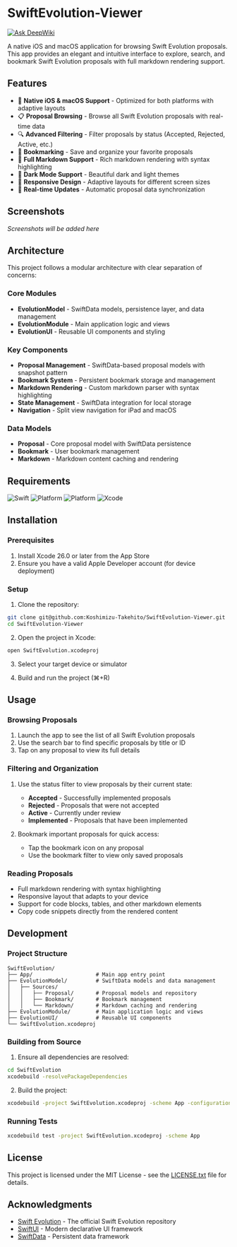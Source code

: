 # SwiftEvolution-Viewer 

[![Ask DeepWiki](https://deepwiki.com/badge.svg)](https://deepwiki.com/Koshimizu-Takehito/SwiftEvolution-Viewer)

A native iOS and macOS application for browsing Swift Evolution proposals. This app provides an elegant and intuitive interface to explore, search, and bookmark Swift Evolution proposals with full markdown rendering support.

## Features

- 📱 **Native iOS & macOS Support** - Optimized for both platforms with adaptive layouts
- 📋 **Proposal Browsing** - Browse all Swift Evolution proposals with real-time data
- 🔍 **Advanced Filtering** - Filter proposals by status (Accepted, Rejected, Active, etc.)
- 🔖 **Bookmarking** - Save and organize your favorite proposals
- 📖 **Full Markdown Support** - Rich markdown rendering with syntax highlighting
- 🌙 **Dark Mode Support** - Beautiful dark and light themes
- 📱 **Responsive Design** - Adaptive layouts for different screen sizes
- 🔄 **Real-time Updates** - Automatic proposal data synchronization

## Screenshots

*Screenshots will be added here*

## Architecture

This project follows a modular architecture with clear separation of concerns:

### Core Modules

- **EvolutionModel** - SwiftData models, persistence layer, and data management
- **EvolutionModule** - Main application logic and views
- **EvolutionUI** - Reusable UI components and styling

### Key Components

- **Proposal Management** - SwiftData-based proposal models with snapshot pattern
- **Bookmark System** - Persistent bookmark storage and management
- **Markdown Rendering** - Custom markdown parser with syntax highlighting
- **State Management** - SwiftData integration for local storage
- **Navigation** - Split view navigation for iPad and macOS

### Data Models

- **Proposal** - Core proposal model with SwiftData persistence
- **Bookmark** - User bookmark management
- **Markdown** - Markdown content caching and rendering

## Requirements

![Swift](https://img.shields.io/badge/swift-6.2-orange.svg)
![Platform](https://img.shields.io/badge/iOS-26.0+-blue.svg)
![Platform](https://img.shields.io/badge/macOS-15.0+-blue.svg)
![Xcode](https://img.shields.io/badge/xcode-26.0+-magenta.svg)

## Installation

### Prerequisites

1. Install Xcode 26.0 or later from the App Store
2. Ensure you have a valid Apple Developer account (for device deployment)

### Setup

1. Clone the repository:
```bash
git clone git@github.com:Koshimizu-Takehito/SwiftEvolution-Viewer.git
cd SwiftEvolution-Viewer
```

2. Open the project in Xcode:
```bash
open SwiftEvolution.xcodeproj
```

3. Select your target device or simulator

4. Build and run the project (⌘+R)

## Usage

### Browsing Proposals

1. Launch the app to see the list of all Swift Evolution proposals
2. Use the search bar to find specific proposals by title or ID
3. Tap on any proposal to view its full details

### Filtering and Organization

1. Use the status filter to view proposals by their current state:
   - **Accepted** - Successfully implemented proposals
   - **Rejected** - Proposals that were not accepted
   - **Active** - Currently under review
   - **Implemented** - Proposals that have been implemented

2. Bookmark important proposals for quick access:
   - Tap the bookmark icon on any proposal
   - Use the bookmark filter to view only saved proposals

### Reading Proposals

- Full markdown rendering with syntax highlighting
- Responsive layout that adapts to your device
- Support for code blocks, tables, and other markdown elements
- Copy code snippets directly from the rendered content

## Development

### Project Structure

```
SwiftEvolution/
├── App/                    # Main app entry point
├── EvolutionModel/         # SwiftData models and data management
│   ├── Sources/
│   │   ├── Proposal/       # Proposal models and repository
│   │   ├── Bookmark/       # Bookmark management
│   │   └── Markdown/       # Markdown caching and rendering
├── EvolutionModule/        # Main application logic and views
├── EvolutionUI/            # Reusable UI components
└── SwiftEvolution.xcodeproj
```

### Building from Source

1. Ensure all dependencies are resolved:
```bash
cd SwiftEvolution
xcodebuild -resolvePackageDependencies
```

2. Build the project:
```bash
xcodebuild -project SwiftEvolution.xcodeproj -scheme App -configuration Debug
```

### Running Tests

```bash
xcodebuild test -project SwiftEvolution.xcodeproj -scheme App
```

## License

This project is licensed under the MIT License - see the [LICENSE.txt](LICENSE.txt) file for details.

## Acknowledgments

- [Swift Evolution](https://github.com/apple/swift-evolution) - The official Swift Evolution repository
- [SwiftUI](https://developer.apple.com/xcode/swiftui/) - Modern declarative UI framework
- [SwiftData](https://developer.apple.com/documentation/swiftdata) - Persistent data framework
